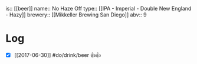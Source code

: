 is:: [[beer]]
name:: No Haze Off
type:: [[IPA - Imperial - Double New England - Hazy]]
brewery:: [[Mikkeller Brewing San Diego]]
abv:: 9

# Log
- [x] [[2017-06-30]] #do/drink/beer 👍👍
